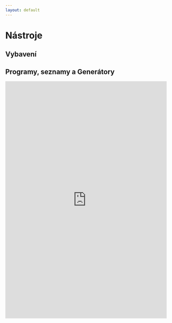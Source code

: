 ```yaml
---
layout: default
---
```


# Nástroje

## Vybavení

## Programy, seznamy a Generátory

<iframe width="100%" height="740" src="https://www.zygotebody.com" frameborder="0" ></iframe>